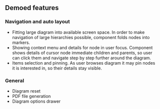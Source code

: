 ## Demoed features
### Navigation and auto layout 
* Fitting large diagram into available screen space. In order to make navigation of large hierarchies possible, component folds nodes into markers.
* Showing context menu and details for node in user focus. Component shows details of cursor node immediate children and parents, so user can click them and navigate step by step further around the diagram.
* Items selection and pinning. As user browses diagram it may pin nodes it is interested in, so their details stay visible.
### General
* Diagram reset
* PDF file generation
* Diagram options drawer